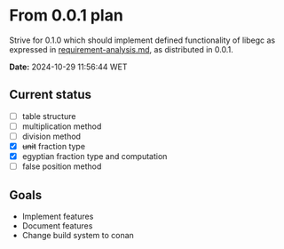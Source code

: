 # From 0.0.1 plan

Strive for 0.1.0 which should implement defined functionality of libegc as
expressed in [requirement-analysis.md](requirement-analysis.md), as
distributed in 0.0.1.

**Date:** 2024-10-29 11:56:44 WET

## Current status

- [ ] table structure
- [ ] multiplication method
- [ ] division method
- [x] ~~unit~~ fraction type
- [x] egyptian fraction type and computation
- [ ] false position method

## Goals

- Implement features
- Document features
- Change build system to conan
